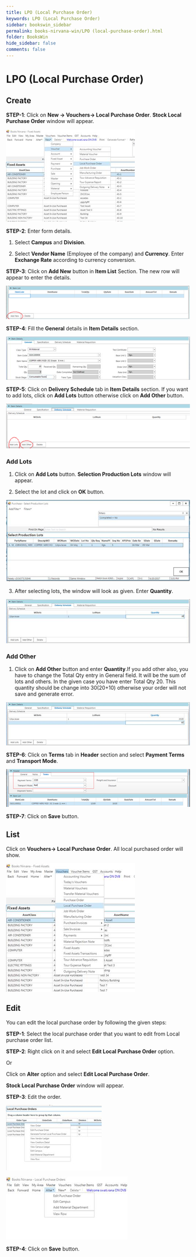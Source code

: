 ```yaml
---
title: LPO (Local Purchase Order)
keywords: LPO (Local Purchase Order)
sidebar: bookswin_sidebar
permalink: books-nirvana-win/LPO (local-purchase-order).html
folder: BooksWin
hide_sidebar: false
comments: false
---
```


# LPO (Local Purchase Order)

## Create

**STEP-1**: Click on **New -> Vouchers-> Local Purchase Order**. **Stock Local Purchase Order** window will appear.

![](/images/lpo-create.jpg)


**STEP-2**: Enter form details.

1. Select **Campus** and **Division**.

2. Select **Vendor Name** (Employee of the company) and **Currency**. Enter **Exchange Rate** according to currency conversion.

**STEP-3**: Click on **Add New** button in **Item List** Section. The new row will appear to enter the details.

![](/images/lpo-create-addnew.png)

**STEP-4**: Fill the **General** details in **Item Details** section.

![](/images/lpo-create-addnew-general.jpg)

**STEP-5**: Click on **Delivery Schedule** tab in **Item Details** section. If you want to add lots, click on **Add Lots** button otherwise click on **Add Other** button.

![](/images/lpo-create-addnew-general-item-details.png)

### Add Lots

1.  Click on **Add Lots** button. **Selection Production Lots** window will appear.

2.  Select the lot and click on **OK** button.

![](/images/lpo-addlots.jpg)



3.  After selecting lots, the window will look as given. Enter **Quantity**.

![](/images/lpo-addlot.jpg)

### Add Other

1.  Click on **Add Other** button and enter **Quantity**.If you add other also, you have to change the Total Qty entry in General field. It will be the sum of lots and others. In the given case you have enter Total Qty 20. This quantity should be change into 30(20+10) otherwise your order will not save and generate error.


![](/images/lpo-add-other.jpg)




**STEP-6**: Click on **Terms** tab in **Header** section and select **Payment Terms** and **Transport Mode**.



![](/images/lpo-add-other-terms.png)



**STEP-7**: Click on **Save** button.

## List

 Click on **Vouchers-> Local Purchase Order**. All local purchased order will show.

 ![](/images/lpo-list.jpg)

## Edit

You can edit the local purchase order by following the given steps:

**STEP-1**:  Select the local purchase order that you want to edit from Local purchase order list.

**STEP-2**: Right click on it and select **Edit Local Purchase Order** option.                                

Or

Click on **Alter** option and select **Edit Local Purchase Order**.

**Stock Local Purchase Order** window will appear.

**STEP-3**: Edit the order.



![](/images/lpo-edit.jpg)   

![](/images/lpo-edit2.jpg)

**STEP-4**: Click on **Save** button.
